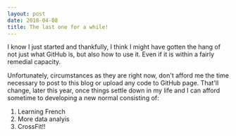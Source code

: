 ```yaml
---
layout: post
date: 2018-04-08
title: The last one for a while!
---
```


I know I just started and thankfully, I think I might have gotten the hang of not just what GitHub is, but also how to use it. Even if it is within a fairly remedial capacity. 

Unfortunately, circumstances as they are right now, don't afford me the time necessary to post to this blog or upload any code to GitHub page. That'll change, later this year, once things settle down in my life and I can afford sometime to developing a new normal consisting of:

1. Learning French
2. More data analyis
3. CrossFit!!
